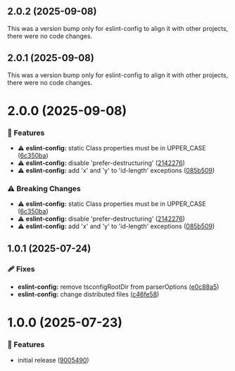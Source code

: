 ## 2.0.2 (2025-09-08)

This was a version bump only for eslint-config to align it with other projects, there were no code changes.

## 2.0.1 (2025-09-08)

This was a version bump only for eslint-config to align it with other projects, there were no code changes.

# 2.0.0 (2025-09-08)

### 🚀 Features

- ⚠️  **eslint-config:** static Class properties must be in UPPER_CASE ([6c350ba](https://github.com/zavoloklom/shareable-configs/commit/6c350ba))
- ⚠️  **eslint-config:** disable 'prefer-destructuring' ([2142276](https://github.com/zavoloklom/shareable-configs/commit/2142276))
- ⚠️  **eslint-config:** add 'x' and 'y' to 'id-length' exceptions ([085b509](https://github.com/zavoloklom/shareable-configs/commit/085b509))

### ⚠️  Breaking Changes

- ⚠️  **eslint-config:** static Class properties must be in UPPER_CASE ([6c350ba](https://github.com/zavoloklom/shareable-configs/commit/6c350ba))
- ⚠️  **eslint-config:** disable 'prefer-destructuring' ([2142276](https://github.com/zavoloklom/shareable-configs/commit/2142276))
- ⚠️  **eslint-config:** add 'x' and 'y' to 'id-length' exceptions ([085b509](https://github.com/zavoloklom/shareable-configs/commit/085b509))

## 1.0.1 (2025-07-24)

### 🩹 Fixes

- **eslint-config:** remove tsconfigRootDir from parserOptions ([e0c88a5](https://github.com/zavoloklom/shareable-configs/commit/e0c88a5))
- **eslint-config:** change distributed files ([c46fe58](https://github.com/zavoloklom/shareable-configs/commit/c46fe58))

# 1.0.0 (2025-07-23)

### 🚀 Features

- initial release ([9005490](https://github.com/zavoloklom/shareable-configs/commit/9005490))